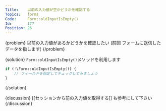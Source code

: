 ```yaml
---
Title:    以前の入力値が空かどうかを確認する
Topics:   forms
Code:     Form::oldInputIsEmpty()
Id:       177
Position: 26
---
```


{problem}
以前の入力値があるかどうかを確認したい
(前回 フォームに送信したデータを指します)
{/problem}

{solution}
`Form::oldInputIsEmpty()`メソッドを利用します

```php
if (!\Form::oldInputIsEmpty()) {
    // フィールドを指定してチェックしてみましょう
}
```
{/solution}

{discussion}
[[セッションから前の入力値を取得する]] も参考にして下さい
{/discussion}
